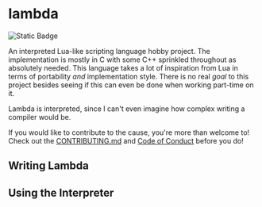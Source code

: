 # lambda

![Static Badge](https://img.shields.io/badge/Built_with-C-blue?logo=c)

An interpreted Lua-like scripting language hobby project. The implementation is mostly in C with some C++ sprinkled throughout as absolutely needed. This language takes a lot of inspiration from Lua in terms of portability *and* implementation style. There is no real *goal* to this project besides seeing if this can even be done when working part-time on it.

Lambda is interpreted, since I can't even imagine how complex writing a compiler would be.

If you would like to contribute to the cause, you're more than welcome to! Check out the [CONTRIBUTING.md]() and [Code of Conduct]() before you do!

## Writing Lambda

## Using the Interpreter
